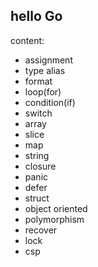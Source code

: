 ## hello Go

content:
+ assignment
+ type alias
+ format
+ loop(for)
+ condition(if)
+ switch
+ array
+ slice
+ map
+ string
+ closure
+ panic
+ defer
+ struct
+ object oriented
+ polymorphism
+ recover
+ lock
+ csp
